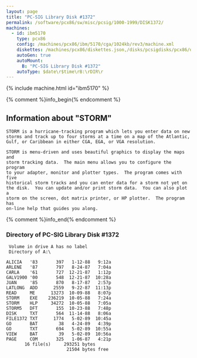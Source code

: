 ```yaml
---
layout: page
title: "PC-SIG Library Disk #1372"
permalink: /software/pcx86/sw/misc/pcsig/1000-1999/DISK1372/
machines:
  - id: ibm5170
    type: pcx86
    config: /machines/pcx86/ibm/5170/cga/1024kb/rev3/machine.xml
    diskettes: /machines/pcx86/diskettes.json,/disks/pcsigdisks/pcx86/diskettes.json
    autoGen: true
    autoMount:
      B: "PC-SIG Library Disk #1372"
    autoType: $date\r$time\rB:\rDIR\r
---
```


{% include machine.html id="ibm5170" %}

{% comment %}info_begin{% endcomment %}

## Information about "STORM"

    STORM is a hurricane-tracking program which lets you enter data on new
    storms and track up to four storms at a time on a map of the Atlantic,
    Gulf, or Caribbean in either CGA, EGA, or VGA resolution.
    
    STORM is menu-driven and uses beautiful graphics to display the maps and
    storm tracking data.  The main menu allows you to configure the program
    to your adapter, monitor and plotter types.  The program comes with five
    historical storm tracks and you can enter data for a storm not yet on
    the disk.  You can update and/or print storm data.  You can also plot a
    storm on the screen, dot matrix printer, or HP plotter.  The program has
    on-line help that guides you along.
{% comment %}info_end{% endcomment %}


### Directory of PC-SIG Library Disk #1372

     Volume in drive A has no label
     Directory of A:\

    ALICIA   '83       397   1-12-88   9:12a
    ARLENE   '87       797   8-24-87   7:04a
    CARLA    '61       727  12-21-87   1:12p
    GALV1900 '00       548  12-21-87  10:28a
    JUAN     '85       870   8-17-87   2:57p
    LATLONG  ADD      2559   9-22-87  11:13p
    READ     ME      13273  10-09-88   8:07p
    STORM    EXE    236219  10-05-88   7:24a
    STORM    HLP     34272  10-05-88   7:05a
    STORM5   DFT       155  10-23-88   7:48p
    DISK     TXT       564  11-14-88   8:06a
    FILE1372 TXT      1774   5-02-89  10:45a
    GO       BAT        38   4-24-89   4:39p
    GO       TXT       694   5-02-89  10:55a
    VIEW     BAT        39   5-02-89  10:56a
    PAGE     COM       325   1-06-87   4:21p
           16 file(s)     293251 bytes
                           21504 bytes free
